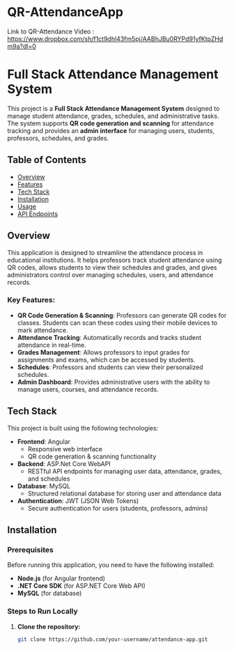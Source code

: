 # QR-AttendanceApp
Link to QR-Attendance Video : https://www.dropbox.com/sh/f1ct9dhl43fm5pj/AABhJBu0RYPd91yfKtpZHdm9a?dl=0
# Full Stack Attendance Management System

This project is a **Full Stack Attendance Management System** designed to manage student attendance, grades, schedules, and administrative tasks. The system supports **QR code generation and scanning** for attendance tracking and provides an **admin interface** for managing users, students, professors, schedules, and grades.

## Table of Contents
- [Overview](#overview)
- [Features](#features)
- [Tech Stack](#tech-stack)
- [Installation](#installation)
- [Usage](#usage)
- [API Endpoints](#api-endpoints)


## Overview

This application is designed to streamline the attendance process in educational institutions. It helps professors track student attendance using QR codes, allows students to view their schedules and grades, and gives administrators control over managing schedules, users, and attendance records.

### Key Features:
- **QR Code Generation & Scanning**: Professors can generate QR codes for classes. Students can scan these codes using their mobile devices to mark attendance.
- **Attendance Tracking**: Automatically records and tracks student attendance in real-time.
- **Grades Management**: Allows professors to input grades for assignments and exams, which can be accessed by students.
- **Schedules**: Professors and students can view their personalized schedules.
- **Admin Dashboard**: Provides administrative users with the ability to manage users, courses, and attendance records.
  
## Tech Stack

This project is built using the following technologies:
- **Frontend**: Angular
  - Responsive web interface
  - QR code generation & scanning functionality
- **Backend**: ASP.Net Core WebAPI
  - RESTful API endpoints for managing user data, attendance, grades, and schedules
- **Database**: MySQL
  - Structured relational database for storing user and attendance data
- **Authentication**: JWT (JSON Web Tokens)
  - Secure authentication for users (students, professors, admins)

## Installation

### Prerequisites
Before running this application, you need to have the following installed:
- **Node.js** (for Angular frontend)
- **.NET Core SDK** (for ASP.NET Core Web API)
- **MySQL** (for database)

### Steps to Run Locally

1. **Clone the repository:**

   ```bash
   git clone https://github.com/your-username/attendance-app.git
